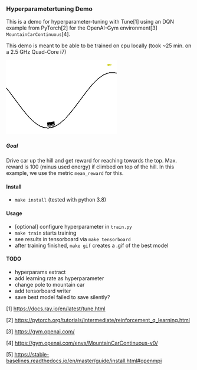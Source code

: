 ### Hyperparametertuning Demo

This is a demo for hyperparameter-tuning with Tune[1] using an DQN example from PyTorch[2] for the OpenAI-Gym environment[3] `MountainCarContinuous`[4].

This demo is meant to be able to be trained on cpu locally (took ~25 min. on a 2.5 GHz Quad-Core i7)

![best model](assets/best_model.gif)

##### Goal
Drive car up the hill and get reward for reaching towards the top. Max. reward is 100 (minus used energy) if climbed on top of the hill. In this example, we use the metric `mean_reward` for this.

#### Install
- `make install` (tested with python 3.8)

#### Usage
- [optional] configure hyperparameter in `train.py`
- `make train` starts training
- see results in tensorboard via `make tensorboard`
- after training finished, `make gif` creates a .gif of the best model

#### TODO
- hyperparams extract
- add learning rate as hyperparameter
- change pole to mountain car
- add tensorboard writer
- save best model failed to save silently?

[1] https://docs.ray.io/en/latest/tune.html

[2] https://pytorch.org/tutorials/intermediate/reinforcement_q_learning.html

[3] https://gym.openai.com/

[4] https://gym.openai.com/envs/MountainCarContinuous-v0/

[5] https://stable-baselines.readthedocs.io/en/master/guide/install.html#openmpi
